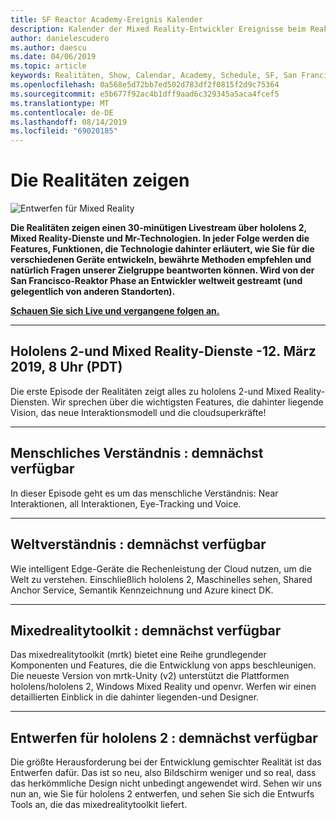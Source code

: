 ```yaml
---
title: SF Reactor Academy-Ereignis Kalender
description: Kalender der Mixed Reality-Entwickler Ereignisse beim Reaktor in San Francisco.
author: danielescudero
ms.author: daescu
ms.date: 04/06/2019
ms.topic: article
keywords: Realitäten, Show, Calendar, Academy, Schedule, SF, San Francisco, Reaktor
ms.openlocfilehash: 0a568e5d72bb7ed502d783df2f0815f2d9c75364
ms.sourcegitcommit: e5b677f92ac4b1dff9aad6c329345a5aca4fcef5
ms.translationtype: MT
ms.contentlocale: de-DE
ms.lasthandoff: 08/14/2019
ms.locfileid: "69020185"
---
```

# <a name="the-realities-show"></a>Die Realitäten zeigen
![Entwerfen für Mixed Reality](images/therealitiesshow.jpg)

**Die Realitäten zeigen einen 30-minütigen Livestream über hololens 2, Mixed Reality-Dienste und Mr-Technologien. In jeder Folge werden die Features, Funktionen, die Technologie dahinter erläutert, wie Sie für die verschiedenen Geräte entwickeln, bewährte Methoden empfehlen und natürlich Fragen unserer Zielgruppe beantworten können. Wird von der San Francisco-Reaktor Phase an Entwickler weltweit gestreamt (und gelegentlich von anderen Standorten).**

**[Schauen Sie sich Live und vergangene folgen an.](http://aka.ms/trs)**
___

## <a name="hololens-2-and-mixed-reality-services---march-12-2019-8-am-pdt"></a>**Hololens 2-und Mixed Reality-Dienste** -12. März 2019, 8 Uhr (PDT)
Die erste Episode der Realitäten zeigt alles zu hololens 2-und Mixed Reality-Diensten. Wir sprechen über die wichtigsten Features, die dahinter liegende Vision, das neue Interaktionsmodell und die cloudsuperkräfte!

___

## <a name="human-understanding---coming-soon"></a>**Menschliches Verständnis** : demnächst verfügbar
In dieser Episode geht es um das menschliche Verständnis: Near Interaktionen, all Interaktionen, Eye-Tracking und Voice.

___
## <a name="world-understanding---coming-soon"></a>**Weltverständnis** : demnächst verfügbar
Wie intelligent Edge-Geräte die Rechenleistung der Cloud nutzen, um die Welt zu verstehen. Einschließlich hololens 2, Maschinelles sehen, Shared Anchor Service, Semantik Kennzeichnung und Azure kinect DK.

___
## <a name="mixedrealitytoolkit---coming-soon"></a>**Mixedrealitytoolkit** : demnächst verfügbar
Das mixedrealitytoolkit (mrtk) bietet eine Reihe grundlegender Komponenten und Features, die die Entwicklung von apps beschleunigen. Die neueste Version von mrtk-Unity (v2) unterstützt die Plattformen hololens/hololens 2, Windows Mixed Reality und openvr. Werfen wir einen detaillierten Einblick in die dahinter liegenden-und Designer.

___
## <a name="designing-for-hololens-2---coming-soon"></a>**Entwerfen für hololens 2** : demnächst verfügbar
Die größte Herausforderung bei der Entwicklung gemischter Realität ist das Entwerfen dafür. Das ist so neu, also Bildschirm weniger und so real, dass das herkömmliche Design nicht unbedingt angewendet wird. Sehen wir uns nun an, wie Sie für hololens 2 entwerfen, und sehen Sie sich die Entwurfs Tools an, die das mixedrealitytoolkit liefert.


